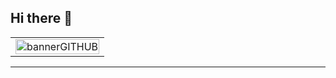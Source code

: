 ## Hi there 👋

<div>

<table>
<tr>
 <td align="center"><img align="center" src="banner.png" alt="bannerGITHUB" width="100%"/></td>

</tr>
<tr>
 
</tr>
</table>

</div>

----- 
